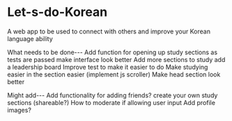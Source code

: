 # Let-s-do-Korean

A web app to be used to connect with others and improve your Korean language ability

What needs to be done---
Add function for opening up study sections as tests are passed
make interface look better
Add more sections to study
add a leadership board
Improve test to make it easier to do
Make studying easier in the section easier (implement js scroller)
Make head section look better


Might add---
Add functionality for adding friends?
create your own study sections (shareable?)
How to moderate if allowing user input
Add profile images?